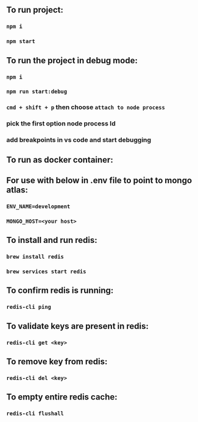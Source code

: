 ## To run project:
### `npm i`
### `npm start`

## To run the project in debug mode:
### `npm i`
### `npm run start:debug`
### `cmd + shift + p` then choose `attach to node process`
### pick the first option node <path> process Id <id>
### add breakpoints in vs code and start debugging

## To run as docker container: 

##   For use with below in .env file to point to mongo atlas:
### `ENV_NAME=development`
### `MONGO_HOST=<your host>`

## To install and run redis: 
### `brew install redis`
### `brew services start redis`

## To confirm redis is running:
### `redis-cli ping` 

## To validate keys are present in redis: 
### `redis-cli get <key>`

## To remove key from redis: 
### `redis-cli del <key>`

## To empty entire redis cache: 
### `redis-cli flushall`